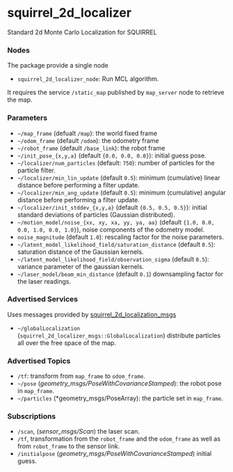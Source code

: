 squirrel_2d_localizer
=====================

Standard 2d Monte Carlo Localization for SQUIRREL

### Nodes

The package provide a single node

- `squirrel_2d_localizer_node`: Run MCL algorithm.

It requires the service `/static_map` published by `map_server` node
to retrieve the map.

### Parameters
- `~/map_frame` (defualt `/map`): the world fixed frame
- `~/odom_frame` (default `/odom`): the odometry frame
- `~/robot_frame` (default `/base_link`): the robot frame
- `~/init_pose_{x,y,a}` (default `{0.0, 0.0, 0.0}`): initial guess
  pose.
- `~/localizer/num_particles` (default: `750`): number of particles for
  the particle filter.
- `~/localizer/min_lin_update` (default `0.5`): minimum (cumulative) linear
  distance before performing a filter update.
- `~/localizer/min_ang_update` (default `0.5`): minimum (cumulative) angular
  distance before performing a filter update.
- `~/localizer/init_stddev_{x,y,a}` (default `{0.5, 0.5, 0.5}`): initial
  standard deviations of particles (Gaussian distributed).
- `~/motion_model/noise_{xx, xy, xa, yy, ya, aa}` (default `{1.0, 0.0, 0.0, 1.0,
  0.0, 1.0}`), noise components of the odometry model.
- `noise_magnitude` (default `1.0`): rescaling factor for the noise
  parameters.
- `~/latent_model_likelihood_field/saturation_distance` (default `0.5`): saturation distance of
  the Gaussian kernels.
- `~/latent_model_likelihood_field/observation_sigma` (default `0.5`): variance
  parameter of the gaussian kernels.
- `~/laser_model/beam_min_distance` (default `0.1`) downsampling
  factor for the laser readings.

### Advertised Services
Uses messages provided by [squirrel_2d_localization_msgs](https://github.com/federico-b/squirrel_common/tree/indigo_dev/squirrel_2d_localizer_msgs)
- `~/globalLocalization`
  (`squirrel_2d_localizer_msgs::GlobalLocalization`) distribute
  particles all over the free space of the map.

### Advertised Topics
- `/tf`: transform from `map_frame` to `odom_frame`.
- `~/pose` (*geometry_msgs/PoseWithCovarianceStamped*): the robot pose
  in `map_frame`.
- `~/particles` (*geometry_msgs/PoseArray): the particle set in `map_frame`.

### Subscriptions
- `/scan`, (*sensor_msgs/Scan*) the laser scan.
- `/tf`, transformation from the `robot_frame` and the `odom_frame` as well
  as from `robot_frame` to the sensor link.
- `/initialpose` (*geometry_msgs/PoseWithCovarianceStamped*) initial
  guess.
